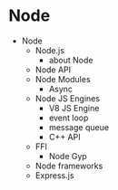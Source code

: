 # Node

- Node
  - Node.js
    - about Node
  - Node API
  - Node Modules
    - Async
  - Node JS Engines
    - V8 JS Engine
    - event loop
    - message queue
    - C++ API
  - FFI
    - Node Gyp
  - Node frameworks
   - Express.js
